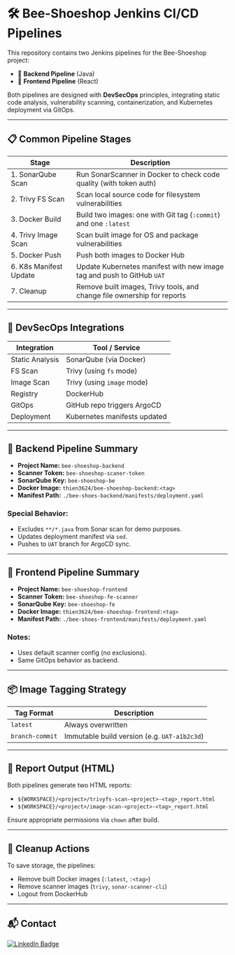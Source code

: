 # 🛠️ Bee-Shoeshop Jenkins CI/CD Pipelines

This repository contains two Jenkins pipelines for the Bee-Shoeshop project:
- 🧠 **Backend Pipeline** (Java)
- 🎨 **Frontend Pipeline** (React)

Both pipelines are designed with **DevSecOps** principles, integrating static code analysis, vulnerability scanning, containerization, and Kubernetes deployment via GitOps.

---

## 📋 Common Pipeline Stages

| Stage                  | Description                                                                 |
|------------------------|-----------------------------------------------------------------------------|
| 1. SonarQube Scan      | Run SonarScanner in Docker to check code quality (with token auth)         |
| 2. Trivy FS Scan       | Scan local source code for filesystem vulnerabilities                      |
| 3. Docker Build        | Build two images: one with Git tag (`:commit`) and one `:latest`           |
| 4. Trivy Image Scan    | Scan built image for OS and package vulnerabilities                        |
| 5. Docker Push         | Push both images to Docker Hub                                             |
| 6. K8s Manifest Update | Update Kubernetes manifest with new image tag and push to GitHub `UAT`     |
| 7. Cleanup             | Remove built images, Trivy tools, and change file ownership for reports    |

---

## 🔐 DevSecOps Integrations

| Integration     | Tool / Service                  |
|------------------|---------------------------------|
| Static Analysis  | SonarQube (via Docker)          |
| FS Scan          | Trivy (using `fs` mode)         |
| Image Scan       | Trivy (using `image` mode)      |
| Registry         | DockerHub                       |
| GitOps           | GitHub repo triggers ArgoCD     |
| Deployment       | Kubernetes manifests updated    |

---

## 🧠 Backend Pipeline Summary

- **Project Name:** `bee-shoeshop-backend`
- **Scanner Token:** `bee-shoeshop-scaner-token`
- **SonarQube Key:** `bee-shoeshop-be`
- **Docker Image:** `thien3624/bee-shoeshop-backend:<tag>`
- **Manifest Path:** `./bee-shoes-backend/manifests/deployment.yaml`

### Special Behavior:
- Excludes `**/*.java` from Sonar scan for demo purposes.
- Updates deployment manifest via `sed`.
- Pushes to `UAT` branch for ArgoCD sync.

---

## 🎨 Frontend Pipeline Summary

- **Project Name:** `bee-shoeshop-frontend`
- **Scanner Token:** `bee-shoeshop-fe-scanner`
- **SonarQube Key:** `bee-shoeshop-fe`
- **Docker Image:** `thien3624/bee-shoeshop-frontend:<tag>`
- **Manifest Path:** `./bee-shoes-frontend/manifests/deployment.yaml`

### Notes:
- Uses default scanner config (no exclusions).
- Same GitOps behavior as backend.

---

## 📦 Image Tagging Strategy

| Tag Format                | Description                    |
|---------------------------|--------------------------------|
| `latest`                  | Always overwritten             |
| `branch-commit`           | Immutable build version (e.g. `UAT-a1b2c3d`) |

---

## 📁 Report Output (HTML)

Both pipelines generate two HTML reports:
- `${WORKSPACE}/<project>/trivyfs-scan-<project>-<tag>_report.html`
- `${WORKSPACE}/<project>/image-scan-<project>-<tag>_report.html`

Ensure appropriate permissions via `chown` after build.

---

## 🧼 Cleanup Actions

To save storage, the pipelines:
- Remove built Docker images (`:latest`, `:<tag>`)
- Remove scanner images (`trivy`, `sonar-scanner-cli`)
- Logout from DockerHub

---

## 📬 Contact

[![LinkedIn Badge](https://img.shields.io/badge/LinkedIn-Profile-blue?logo=linkedin)](https://www.linkedin.com/in/duythien3624)


